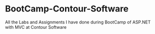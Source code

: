 # BootCamp-Contour-Software
 All the Labs and Assignments I have done during BootCamp of ASP.NET with MVC at Contour Software
